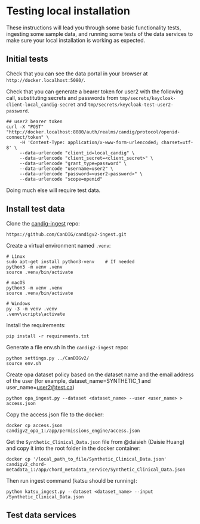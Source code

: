 # Testing local installation

These instructions will lead you through some basic functionality tests, ingesting some sample data, and running some tests of the data services to make sure your local installation is working as expected.

## Initial tests

Check that you can see the data portal in your browser at `http://docker.localhost:5080/`.

Check that you can generate a bearer token for user2 with the following call, substituting secrets and passwords from `tmp/secrets/keycloak-client-local_candig-secret` and `tmp/secrets/keycloak-test-user2-password`.

```
## user2 bearer token
curl -X "POST" "http://docker.localhost:8080/auth/realms/candig/protocol/openid-connect/token" \
     -H 'Content-Type: application/x-www-form-urlencoded; charset=utf-8' \
     --data-urlencode "client_id=local_candig" \
     --data-urlencode "client_secret=<client_secret>" \
     --data-urlencode "grant_type=password" \
     --data-urlencode "username=user2" \
     --data-urlencode "password=<user2-password>" \
     --data-urlencode "scope=openid"
```

Doing much else will require test data.

## Install test data

Clone the [candig-ingest](https://github.com/CanDIG/candigv2-ingest) repo:

```
https://github.com/CanDIG/candigv2-ingest.git
```

Create a virtual environment named `.venv`:

```
# Linux
sudo apt-get install python3-venv    # If needed
python3 -m venv .venv
source .venv/bin/activate

# macOS
python3 -m venv .venv
source .venv/bin/activate

# Windows
py -3 -m venv .venv
.venv\scripts\activate
```

Install the requirements:

```
pip install -r requirements.txt
```

Generate a file env.sh in the `candig2-ingest` repo:

```
python settings.py ../CanDIGv2/
source env.sh
```

Create opa dataset policy based on the dataset name and the email 
address of the user (for example, dataset_name=SYNTHETIC_1 and user_name=user2@test.ca)

```
python opa_ingest.py --dataset <dataset_name> --user <user_name> > access.json
```

Copy the access.json file to the docker:

```
docker cp access.json candigv2_opa_1:/app/permissions_engine/access.json
```

Get the `Synthetic_Clinical_Data.json` file from @daisieh (Daisie Huang) and copy it into the root folder in the docker container:

```
docker cp '/local_path_to_file/Synthetic_Clinical_Data.json' candigv2_chord-metadata_1:/app/chord_metadata_service/Synthetic_Clinical_Data.json
```

Then run ingest command (katsu should be running):

```
python katsu_ingest.py --dataset <dataset_name> --input /Synthetic_Clinical_Data.json 
```

## Test data services
